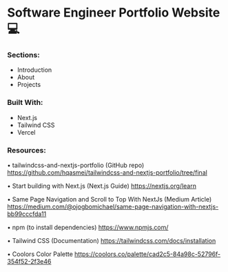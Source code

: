 # Software Engineer Portfolio Website 💻

<!-- Include Desktop and Mobile Version Gif of Website -->

### Sections:

- Introduction
- About
- Projects

### Built With:

- Next.js
- Tailwind CSS
- Vercel

### Resources:

• tailwindcss-and-nextjs-portfolio (GitHub repo)
https://github.com/hqasmei/tailwindcss-and-nextjs-portfolio/tree/final

• Start building with Next.js (Next.js Guide)
https://nextjs.org/learn

• Same Page Navigation and Scroll to Top With NextJs (Medium Article)
https://medium.com/@ojogbomichael/same-page-navigation-with-nextjs-bb99cccfda11

• npm (to install dependencies)
https://www.npmjs.com/

• Tailwind CSS (Documentation)
https://tailwindcss.com/docs/installation

• Coolors Color Palette
https://coolors.co/palette/cad2c5-84a98c-52796f-354f52-2f3e46
